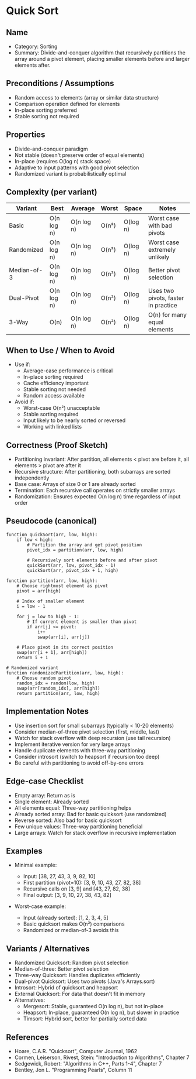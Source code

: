 # Quick Sort

## Name
- Category: Sorting
- Summary: Divide-and-conquer algorithm that recursively partitions the array around a pivot element, placing smaller elements before and larger elements after.

## Preconditions / Assumptions
- Random access to elements (array or similar data structure)
- Comparison operation defined for elements
- In-place sorting preferred
- Stable sorting not required

## Properties
- Divide-and-conquer paradigm
- Not stable (doesn't preserve order of equal elements)
- In-place (requires O(log n) stack space)
- Adaptive to input patterns with good pivot selection
- Randomized variant is probabilistically optimal

## Complexity (per variant)
| Variant | Best | Average | Worst | Space | Notes |
|---|---|---|---|---|---|
| Basic | O(n log n) | O(n log n) | O(n²) | O(log n) | Worst case with bad pivots |
| Randomized | O(n log n) | O(n log n) | O(n²) | O(log n) | Worst case extremely unlikely |
| Median-of-3 | O(n log n) | O(n log n) | O(n²) | O(log n) | Better pivot selection |
| Dual-Pivot | O(n log n) | O(n log n) | O(n²) | O(log n) | Uses two pivots, faster in practice |
| 3-Way | O(n) | O(n log n) | O(n²) | O(log n) | O(n) for many equal elements |

## When to Use / When to Avoid
- Use if:
  - Average-case performance is critical
  - In-place sorting required
  - Cache efficiency important
  - Stable sorting not needed
  - Random access available
- Avoid if:
  - Worst-case O(n²) unacceptable
  - Stable sorting required
  - Input likely to be nearly sorted or reversed
  - Working with linked lists

## Correctness (Proof Sketch)
- Partitioning invariant: After partition, all elements < pivot are before it, all elements > pivot are after it
- Recursive structure: After partitioning, both subarrays are sorted independently
- Base case: Arrays of size 0 or 1 are already sorted
- Termination: Each recursive call operates on strictly smaller arrays
- Randomization: Ensures expected O(n log n) time regardless of input order

## Pseudocode (canonical)
```pseudo
function quickSort(arr, low, high):
    if low < high:
        # Partition the array and get pivot position
        pivot_idx = partition(arr, low, high)
        
        # Recursively sort elements before and after pivot
        quickSort(arr, low, pivot_idx - 1)
        quickSort(arr, pivot_idx + 1, high)

function partition(arr, low, high):
    # Choose rightmost element as pivot
    pivot = arr[high]
    
    # Index of smaller element
    i = low - 1
    
    for j = low to high - 1:
        # If current element is smaller than pivot
        if arr[j] <= pivot:
            i++
            swap(arr[i], arr[j])
    
    # Place pivot in its correct position
    swap(arr[i + 1], arr[high])
    return i + 1

# Randomized variant
function randomizedPartition(arr, low, high):
    # Choose random pivot
    random_idx = random(low, high)
    swap(arr[random_idx], arr[high])
    return partition(arr, low, high)
```

## Implementation Notes
- Use insertion sort for small subarrays (typically < 10-20 elements)
- Consider median-of-three pivot selection (first, middle, last)
- Watch for stack overflow with deep recursion (use tail recursion)
- Implement iterative version for very large arrays
- Handle duplicate elements with three-way partitioning
- Consider introsort (switch to heapsort if recursion too deep)
- Be careful with partitioning to avoid off-by-one errors

## Edge-case Checklist
- Empty array: Return as is
- Single element: Already sorted
- All elements equal: Three-way partitioning helps
- Already sorted array: Bad for basic quicksort (use randomized)
- Reverse sorted: Also bad for basic quicksort
- Few unique values: Three-way partitioning beneficial
- Large arrays: Watch for stack overflow in recursive implementation

## Examples
- Minimal example:
  - Input: [38, 27, 43, 3, 9, 82, 10]
  - First partition (pivot=10): [3, 9, 10, 43, 27, 82, 38]
  - Recursive calls on [3, 9] and [43, 27, 82, 38]
  - Final output: [3, 9, 10, 27, 38, 43, 82]
  
- Worst-case example:
  - Input (already sorted): [1, 2, 3, 4, 5]
  - Basic quicksort makes O(n²) comparisons
  - Randomized or median-of-3 avoids this

## Variants / Alternatives
- Randomized Quicksort: Random pivot selection
- Median-of-three: Better pivot selection
- Three-way Quicksort: Handles duplicates efficiently
- Dual-pivot Quicksort: Uses two pivots (Java's Arrays.sort)
- Introsort: Hybrid of quicksort and heapsort
- External Quicksort: For data that doesn't fit in memory
- Alternatives:
  - Mergesort: Stable, guaranteed O(n log n), but not in-place
  - Heapsort: In-place, guaranteed O(n log n), but slower in practice
  - Timsort: Hybrid sort, better for partially sorted data

## References
- Hoare, C.A.R. "Quicksort", Computer Journal, 1962
- Cormen, Leiserson, Rivest, Stein: "Introduction to Algorithms", Chapter 7
- Sedgewick, Robert: "Algorithms in C++, Parts 1-4", Chapter 7
- Bentley, Jon L. "Programming Pearls", Column 11
